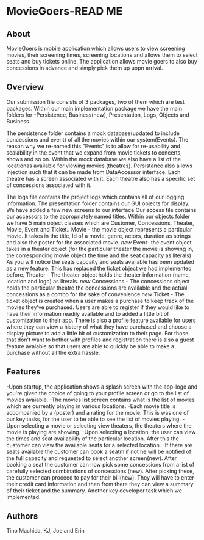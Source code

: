 # MovieGoers-READ ME

## About
MovieGoers is mobile application which allows users to view screening movies, their screening times, screening locations
and allows them to select seats and buy tickets online. The application allows movie goers to also buy concessions in advance and simply pick them up uopn arrival.

## Overview
  Our submission file consists of 3 packages, two of them which are test packages. 
  Within our main implementation package we have the main folders for
  -Persistence, Business(new), Presentation, Logs, Objects and Business. 

 The persistence folder contains a mock database(updated to include concessions and event) of all the movies within our system(Events). The reason why we re-named this "Events" is to allow for re-usability and scalability in the event that we expand from movie tickets to concerts, shows and so on. Within the mock database we also have a list of the locationas available for viewing movies (theatres). Persistance also allows injection such that it can be made from DataAccessor interface. Each theatre has a screen associated with it. Each theatre also has a specific set of concessions associated with it. 
  
  The logs file contains the project logs which contains all of our logging information.
  The presentation folder contains our GUI objects for display. We have added a few new screens to our interface 
  Our access file contains our accessors to the appropriately named  titles.
  Within our objects folder we have 5 main object classes which are Customer, Concessions, Theater, Movie, Event and Ticket.. 
  Movie - the movie object represents a particular movie. It takes in the title, Id of a movie, genre, actors, duration as strings and     also the poster for the associated movie.
   _new_ Event- the event object takes in a theater object (for the particular theater the movie is showing in, the corresponding movie     object the time and the seat capacity as literals) As you will notice the seats capcaity and seats available has been updated as a new   feature. This has replaced the ticket object we had implemented before.
  Theater - The theater object holds the theater information (name, location and logo) as literals.
  _new_ Concessions - The concessions object holds the particular theatre the concessions are available and the actual concessions as a     combo   for the sake of convenience
  _new_ Ticket - The ticket object is created when a user makes a purchase to keep track of the movies they've purchased.
  Users are able to register if they would like to have their information readily available and to added a little bit of customization     to their app.
  There is also a profile feature available for users where they can view a history of what they have purchased and choose a display       picture to add a little bit of customization to their page.
  For those that don't want to bother with profiles and registration there is also a guest feature avaiable so that users are able to     quickly be able to make a purchase without all the extra hassle. 
  
  
## Features
  -Upon startup, the application shows a splash screen with the app-logo and you're given the choice of going to your profile screen or go to the list of movies avaiable. 
  -The movies list screen contains what is the list of movies which are currently playing in various locations.
  -Each movie title is accompanied by a (poster) and a rating for the movie. This is was one of our key tasks, for the user to be able 
  to see the list of movies playing. 
  -Upon selecting a movie or selecting view theaters, the theaters where the movie is playing are showing.
  -Upon selecting a location, the user can view the times and seat availability of the particular location. After this the customer can view the available seats for a selected location. 
  -If there are seats available the customer can book a seatm if not he will be notified of the full capacity and requested to select another screen(new). After booking a seat the customer can now pick some concessions from a list of carefully selected combinations of concessions (new). After picking these, the customer can proceed to pay for their bill(new). They will have to enter their credit card information and then from there they can view a summary of their ticket and the summary.  Another key developer task 
  which we implemented.
  
 ## Authors
  Tino Machida, KJ, Joe and Erin
  
  
  
  
